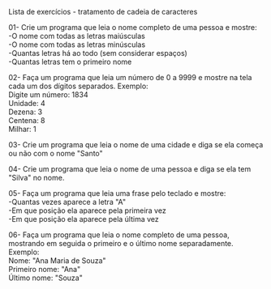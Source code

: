 Lista de exercícios - tratamento de cadeia de caracteres

01- Crie um programa que leia o nome completo de uma pessoa e mostre:<br>
-O nome com todas as letras maiúsculas<br>
-O nome com todas as letras minúsculas<br>
-Quantas letras há ao todo (sem considerar espaços)<br>
-Quantas letras tem o primeiro nome<br>

02- Faça um programa que leia um número de 0 a 9999 e mostre na tela cada um dos dígitos separados.
Exemplo:<br>
Digite um número: 1834<br>
Unidade: 4<br>
Dezena: 3<br>
Centena: 8<br>
Milhar: 1<br>

03- Crie um programa que leia o nome de uma cidade e diga se ela começa ou não com o nome "Santo"

04- Crie um programa que leia o nome de uma pessoa e diga se ela tem "Silva" no nome.

05- Faça um programa que leia uma frase pelo teclado e mostre:<br>
-Quantas vezes aparece a letra "A"<br>
-Em que posição ela aparece pela primeira vez<br>
-Em que posição ela aparece pela última vez<br>

06- Faça um programa que leia o nome completo de uma pessoa, mostrando em seguida o primeiro e o último nome separadamente.
Exemplo:<br>
Nome: "Ana Maria de Souza"<br>
Primeiro nome: "Ana"<br>
Último nome: "Souza"<br>
